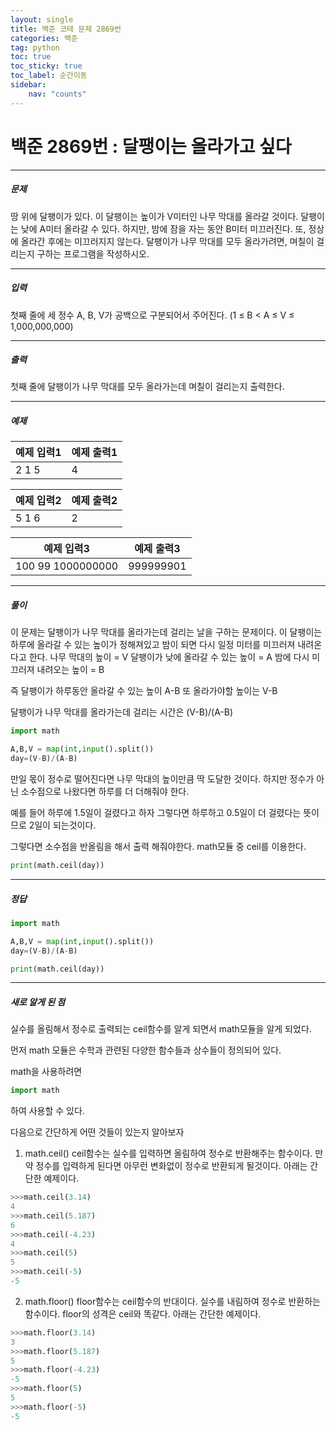 ```yaml
---
layout: single
title: 백준 코테 문제 2869번 
categories: 백준
tag: python
toc: true
toc_sticky: true
toc_label: 순간이동
sidebar:
    nav: "counts"
---
```


# 백준 2869번 : 달팽이는 올라가고 싶다

- - -
##### 문제
땅 위에 달팽이가 있다. 이 달팽이는 높이가 V미터인 나무 막대를 올라갈 것이다.
달팽이는 낮에 A미터 올라갈 수 있다. 하지만, 밤에 잠을 자는 동안 B미터 미끄러진다. 또, 정상에 올라간 후에는 미끄러지지 않는다.
달팽이가 나무 막대를 모두 올라가려면, 며칠이 걸리는지 구하는 프로그램을 작성하시오.
- - -
##### 입력
첫째 줄에 세 정수 A, B, V가 공백으로 구분되어서 주어진다. (1 ≤ B < A ≤ V ≤ 1,000,000,000)
- - -
##### 출력
첫째 줄에 달팽이가 나무 막대를 모두 올라가는데 며칠이 걸리는지 출력한다.
- - -
##### 예제


| 예제 입력1 | 예제 출력1 |
|--------|--------|
| 2 1 5  | 4      |

| 예제 입력2 | 예제 출력2 |
|--------|--------|
| 5 1 6  | 2      |

| 예제 입력3            | 예제 출력3    |
|-------------------|-----------|
| 100 99 1000000000 | 999999901 |


- - -
##### 풀이

이 문제는 달팽이가 나무 막대를 올라가는데 걸리는 날을 구하는 문제이다.
이 달팽이는 하루에 올라갈 수 있는 높이가 정해져있고 밤이 되면 다시 일정 미터를 미끄러져 내려온다고 한다.
나무 막대의 높이 = V
달팽이가 낮에 올라갈 수 있는 높이 = A
밤에 다시 미끄러져 내려오는 높이 = B

즉 달팽이가 하루동안 올라갈 수 있는 높이 A-B
또 올라가야할 높이는 V-B

달팽이가 나무 막대를 올라가는데 걸리는 시간은 (V-B)/(A-B)

```python
import math

A,B,V = map(int,input().split())
day=(V-B)/(A-B)
```
만일 몫이 정수로 떨어진다면 나무 막대의 높이만큼 딱 도달한 것이다.
하지만 정수가 아닌 소수점으로 나왔다면 하루를 더 더해줘야 한다.

예를 들어 하루에 1.5일이 걸렸다고 하자 그렇다면 하루하고 0.5일이 더 걸렸다는 뜻이므로 2일이 되는것이다.

그렇다면 소수점을 반올림을 해서 출력 해줘야한다.
math모듈 중 ceil를 이용한다.

```python
print(math.ceil(day))
```
- - -
##### 정답
```python
import math

A,B,V = map(int,input().split())
day=(V-B)/(A-B)

print(math.ceil(day))
```

- - -
##### 새로 알게 된 점

실수를 올림해서 정수로 출력되는 ceil함수를 알게 되면서 math모듈을 알게 되었다.

먼저 math 모듈은 수학과 관련된 다양한 함수들과 상수들이 정의되어 있다.

math을 사용하려면
```python
import math
```
하여 사용할 수 있다.

다음으로 간단하게 어떤 것들이 있는지 알아보자

1. math.ceil()
   ceil함수는 실수를 입력하면 올림하여 정수로 반환해주는 함수이다.
   만약 정수를 입력하게 된다면 아무런 변화없이 정수로 반환되게 될것이다.
   아래는 간단한 예제이다.
```python
>>>math.ceil(3.14)
4
>>>math.ceil(5.187)
6
>>>math.ceil(-4.23)
4
>>>math.ceil(5)
5
>>>math.ceil(-5)
-5
```

2. math.floor()
   floor함수는 ceil함수의 반대이다. 실수를 내림하여 정수로 반환하는 함수이다.
   floor의 성격은 ceil와 똑같다.
   아래는 간단한 예제이다.
```python
>>>math.floor(3.14)
3
>>>math.floor(5.187)
5
>>>math.floor(-4.23)
-5
>>>math.floor(5)
5
>>>math.floor(-5)
-5
```
